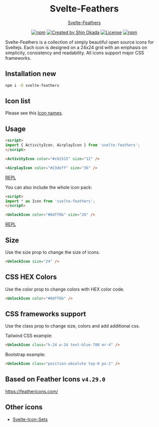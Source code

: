 <h1 align="center">Svelte-Feathers</h1>

<p align="center">
<a href="https://svelte-feathers.codewithshin.com/">Svelte-Feathers</a>
</p>

<p align="center">
<a href="https://www.npmjs.com/package/svelte-feathers" rel="nofollow"><img src="https://img.shields.io/npm/v/svelte-feathers" alt="npm"></a>
<a href="https://twitter.com/shinokada" rel="nofollow"><img src="https://img.shields.io/badge/created%20by-@shinokada-4BBAAB.svg" alt="Created by Shin Okada"></a>
<a href="https://opensource.org/licenses/MIT" rel="nofollow"><img src="https://img.shields.io/github/license/shinokada/svelte-feathers" alt="License"></a>
<a href="https://www.npmjs.com/package/svelte-feathers" rel="nofollow"><img src="https://img.shields.io/npm/dw/svelte-feathers.svg" alt="npm"></a>
</p>

Svelte-Feathers is a collection of simply beautiful open source icons for Sveltejs. Each icon is designed on a 24x24 grid with an emphasis on simplicity, consistency and readability. All icons support major CSS frameworks.

## Installation new

```sh
npm i -D svelte-feathers
```

## Icon list

Please see this [Icon names](icon-list.md).

## Usage

```html
<script>
import { ActivityIcon, AirplayIcon } from 'svelte-feathers';
</script>

<ActivityIcon color="#c61515" size="12" />

<AirplayIcon color="#23deff" size="36" />
```

[REPL](https://svelte.dev/repl/1fe15642604f48b38e2ea67ead9818dc?version=3.47.0)

You can also include the whole icon pack:

```html
<script>
import * as Icon from 'svelte-feathers';
</script>

<UnlockIcon color="#6dff6b" size="24" />
```

[REPL](https://svelte.dev/repl/a759c2c6f2f94c0f8a2d07b1889b2faf?version=3.47.0)

## Size

Use the size prop to change the size of icons.

```html
<UnlockIcon size="24" />
```

## CSS HEX Colors

Use the color prop to change colors with HEX color code.

```html
<UnlockIcon color="#6dff6b" />
```

## CSS frameworks support

Use the class prop to change size, colors and add additional css.

Tailwind CSS example:

```html
<UnlockIcon class="h-24 w-24 text-blue-700 mr-4" />
```

Bootstrap example:

```html
<UnlockIcon class="position-absolute top-0 px-1" />
```

## Based on Feather Icons  ```v4.29.0```

https://feathericons.com/

## Other icons

- [Svelte-Icon-Sets](https://svelte-svg-icons.vercel.app/)